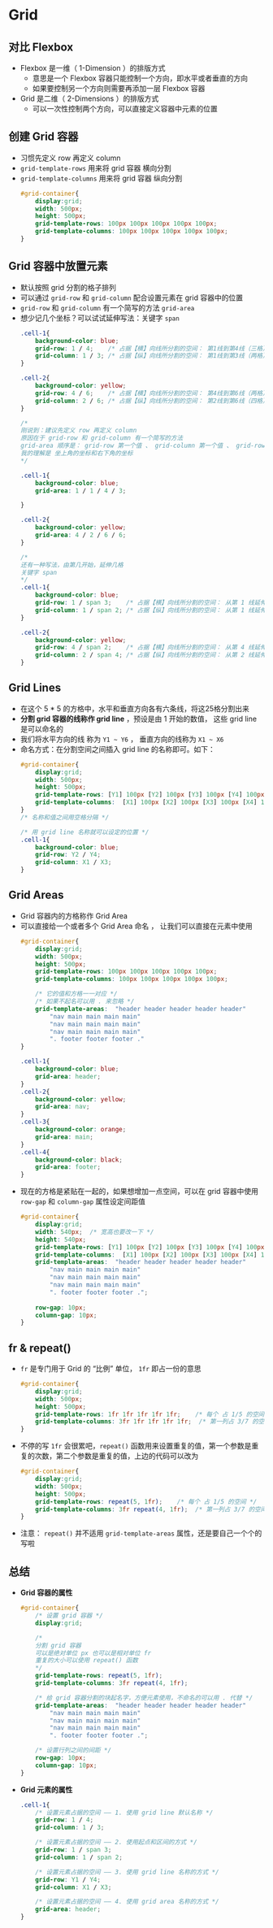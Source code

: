 # Grid 

## 对比 Flexbox
- Flexbox 是一维（ 1-Dimension ）的排版方式
    - 意思是一个 Flexbox 容器只能控制一个方向，即水平或者垂直的方向
    - 如果要控制另一个方向则需要再添加一层 Flexbox 容器
- Grid 是二维（ 2-Dimensions ）的排版方式
    - 可以一次性控制两个方向，可以直接定义容器中元素的位置

## 创建 Grid 容器
- 习惯先定义 row 再定义 column
- ```grid-template-rows``` 用来将 grid 容器 横向分割
- ```grid-template-columns``` 用来将 grid 容器 纵向分割
    ```css
    #grid-container{
        display:grid;
        width: 500px;
        height: 500px;
        grid-template-rows: 100px 100px 100px 100px 100px;
        grid-template-columns: 100px 100px 100px 100px 100px;
    }
    ```

## Grid 容器中放置元素
- 默认按照 grid 分割的格子排列
- 可以通过 ```grid-row``` 和 ```grid-column``` 配合设置元素在 grid 容器中的位置
- ```grid-row``` 和 ```grid-column``` 有一个简写的方法 ```grid-area```
- 想少记几个坐标？可以试试延伸写法：关键字 ```span```
    ```css
    .cell-1{
        background-color: blue;
        grid-row: 1 / 4;    /* 占据【横】向线所分割的空间： 第1线到第4线（三格） 之间的位置*/
        grid-column: 1 / 3; /* 占据【纵】向线所分割的空间： 第1线到第3线（两格） 之间的位置*/
    }

    .cell-2{
        background-color: yellow;
        grid-row: 4 / 6;    /* 占据【横】向线所分割的空间： 第4线到第6线（两格） 之间的位置*/
        grid-column: 2 / 6; /* 占据【纵】向线所分割的空间： 第2线到第6线（四格） 之间的位置*/
    }

    /* 
    刚说到：建议先定义 row 再定义 column
    原因在于 grid-row 和 grid-column 有一个简写的方法
    grid-area 顺序是： grid-row 第一个值 、 grid-column 第一个值 、 grid-row 第二个值 、 grid-column 第二个值
    我的理解是 坐上角的坐标和右下角的坐标
    */

    .cell-1{
        background-color: blue;
        grid-area: 1 / 1 / 4 / 3;

    }

    .cell-2{
        background-color: yellow;
        grid-area: 4 / 2 / 6 / 6;
    }

    /*  
    还有一种写法，由第几开始，延伸几格
    关键字 span
    */
    .cell-1{
        background-color: blue;
        grid-row: 1 / span 3;    /* 占据【横】向线所分割的空间： 从第 1 线延伸 3 格之间的位置*/
        grid-column: 1 / span 2; /* 占据【纵】向线所分割的空间： 从第 1 线延伸 2 格之间的位置*/
    }

    .cell-2{
        background-color: yellow;
        grid-row: 4 / span 2;    /* 占据【横】向线所分割的空间： 从第 4 线延伸 2 格之间的位置*/
        grid-column: 2 / span 4; /* 占据【纵】向线所分割的空间： 从第 2 线延伸 4 格之间的位置*/
    }
    ```

## Grid Lines
- 在这个 5 * 5 的方格中，水平和垂直方向各有六条线，将这25格分割出来 
- **分割 grid 容器的线称作 grid line** ，预设是由 1 开始的数值， 这些 grid line 是可以命名的
- 我们将水平方向的线 称为 ```Y1 ~ Y6``` ， 垂直方向的线称为 ```X1 ~ X6``` 
- 命名方式：在分割空间之间插入 grid line 的名称即可。如下：
    ```css
    #grid-container{
        display:grid;
        width: 500px;
        height: 500px;
        grid-template-rows: [Y1] 100px [Y2] 100px [Y3] 100px [Y4] 100px [Y5] 100px [Y6];
        grid-template-columns:  [X1] 100px [X2] 100px [X3] 100px [X4] 100px [X5] 100px [X6];
    }
    /* 名称和值之间用空格分隔 */

    /* 用 grid line 名称就可以设定的位置 */
    .cell-1{
        background-color: blue;
        grid-row: Y2 / Y4;
        grid-column: X1 / X3;
    }
    ```

## Grid Areas
- Grid 容器内的方格称作 Grid Area
- 可以直接给一个或者多个 Grid Area 命名 ， 让我们可以直接在元素中使用
    ```css
    #grid-container{
        display:grid;
        width: 500px;
        height: 500px;
        grid-template-rows: 100px 100px 100px 100px 100px;
        grid-template-columns: 100px 100px 100px 100px 100px;

        /* 它的值和方格一一对应 */
        /* 如果不起名可以用 . 来忽略 */
        grid-template-areas:  "header header header header header"
            "nav main main main main"
            "nav main main main main"
            "nav main main main main"
            ". footer footer footer ."
    }

    .cell-1{
        background-color: blue;
        grid-area: header;
    }
    .cell-2{
        background-color: yellow;
        grid-area: nav;
    }
    .cell-3{
        background-color: orange;
        grid-area: main;
    }
    .cell-4{
        background-color: black;
        grid-area: footer;
    }
    ```
- 现在的方格是紧贴在一起的，如果想增加一点空间，可以在 grid 容器中使用 ```row-gap``` 和 ```column-gap``` 属性设定间距值
    ```css
    #grid-container{
        display:grid;
        width: 540px;  /* 宽高也要改一下 */
        height: 540px;
        grid-template-rows: [Y1] 100px [Y2] 100px [Y3] 100px [Y4] 100px [Y5] 100px [Y6];
        grid-template-columns:  [X1] 100px [X2] 100px [X3] 100px [X4] 100px [X5] 100px [X6];
        grid-template-areas:  "header header header header header"
            "nav main main main main"
            "nav main main main main"
            "nav main main main main"
            ". footer footer footer .";
        
        row-gap: 10px;
        column-gap: 10px;
    }
    ```

## fr & repeat()
- ```fr``` 是专门用于 Grid 的 “比例” 单位， ```1fr``` 即占一份的意思
    ```css
    #grid-container{
        display:grid;
        width: 500px;
        height: 500px;
        grid-template-rows: 1fr 1fr 1fr 1fr 1fr;    /* 每个 占 1/5 的空间 */
        grid-template-columns: 3fr 1fr 1fr 1fr 1fr;  /* 第一列占 3/7 的空间 ，其他的占 1/7 的空间 */ 
    }
    ```
- 不停的写 ```1fr``` 会很累吧，```repeat()``` 函数用来设置重复的值，第一个参数是重复的次数，第二个参数是重复的值，上边的代码可以改为
    ```css
    #grid-container{
        display:grid;
        width: 500px;
        height: 500px;
        grid-template-rows: repeat(5, 1fr);    /* 每个 占 1/5 的空间 */
        grid-template-columns: 3fr repeat(4, 1fr);  /* 第一列占 3/7 的空间 ，其他的占 1/7 的空间 */ 
    }
    ```
- 注意： ```repeat()``` 并不适用 ```grid-template-areas``` 属性，还是要自己一个个的写啦


## 总结
- **Grid 容器的属性**
    ```css
    #grid-container{
        /* 设置 grid 容器 */
        display:grid;

        /* 
        分割 grid 容器 
        可以是绝对单位 px 也可以是相对单位 fr
        重复的大小可以使用 repeat() 函数
        */
        grid-template-rows: repeat(5, 1fr);
        grid-template-columns: 3fr repeat(4, 1fr);

        /* 给 grid 容器分割的块起名字，方便元素使用，不命名的可以用 . 代替 */
        grid-template-areas:  "header header header header header"
            "nav main main main main"
            "nav main main main main"
            "nav main main main main"
            ". footer footer footer .";

        /* 设置行列之间的间距 */
        row-gap: 10px;
        column-gap: 10px;
    }
    ```
- **Grid 元素的属性**
    ```css
    .cell-1{
        /* 设置元素占据的空间 —— 1. 使用 grid line 默认名称 */
        grid-row: 1 / 4;
        grid-column: 1 / 3;

        /* 设置元素占据的空间 —— 2. 使用起点和区间的方式 */
        grid-row: 1 / span 3;
        grid-column: 1 / span 2;

        /* 设置元素占据的空间 —— 3. 使用 grid line 名称的方式 */
        grid-row: Y1 / Y4;
        grid-column: X1 / X3;

        /* 设置元素占据的空间 —— 4. 使用 grid area 名称的方式 */
        grid-area: header;
    }
    ```